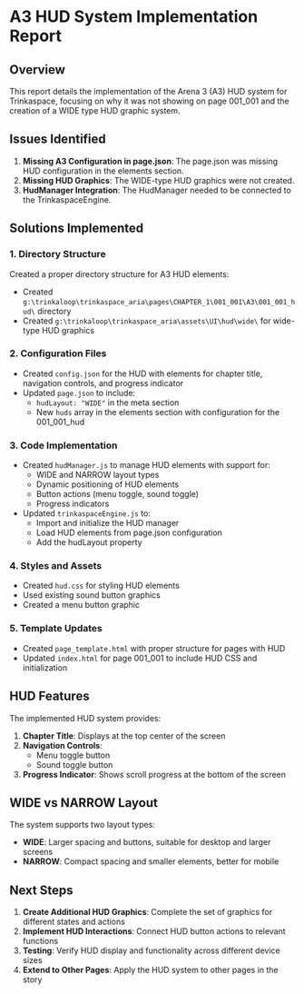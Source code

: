 # A3 HUD System Implementation Report

## Overview
This report details the implementation of the Arena 3 (A3) HUD system for Trinkaspace, focusing on why it was not showing on page 001_001 and the creation of a WIDE type HUD graphic system.

## Issues Identified
1. **Missing A3 Configuration in page.json**: The page.json was missing HUD configuration in the elements section.
2. **Missing HUD Graphics**: The WIDE-type HUD graphics were not created.
3. **HudManager Integration**: The HudManager needed to be connected to the TrinkaspaceEngine.

## Solutions Implemented

### 1. Directory Structure
Created a proper directory structure for A3 HUD elements:
- Created `g:\trinkaloop\trinkaspace_aria\pages\CHAPTER_1\001_001\A3\001_001_hud\` directory
- Created `g:\trinkaloop\trinkaspace_aria\assets\UI\hud\wide\` for wide-type HUD graphics

### 2. Configuration Files
- Created `config.json` for the HUD with elements for chapter title, navigation controls, and progress indicator
- Updated `page.json` to include:
  - `hudLayout: "WIDE"` in the meta section
  - New `huds` array in the elements section with configuration for the 001_001_hud

### 3. Code Implementation
- Created `hudManager.js` to manage HUD elements with support for:
  - WIDE and NARROW layout types
  - Dynamic positioning of HUD elements
  - Button actions (menu toggle, sound toggle)
  - Progress indicators
- Updated `trinkaspaceEngine.js` to:
  - Import and initialize the HUD manager
  - Load HUD elements from page.json configuration
  - Add the hudLayout property

### 4. Styles and Assets
- Created `hud.css` for styling HUD elements
- Used existing sound button graphics
- Created a menu button graphic

### 5. Template Updates
- Created `page_template.html` with proper structure for pages with HUD
- Updated `index.html` for page 001_001 to include HUD CSS and initialization

## HUD Features
The implemented HUD system provides:

1. **Chapter Title**: Displays at the top center of the screen
2. **Navigation Controls**: 
   - Menu toggle button
   - Sound toggle button
3. **Progress Indicator**: Shows scroll progress at the bottom of the screen

## WIDE vs NARROW Layout
The system supports two layout types:
- **WIDE**: Larger spacing and buttons, suitable for desktop and larger screens
- **NARROW**: Compact spacing and smaller elements, better for mobile

## Next Steps
1. **Create Additional HUD Graphics**: Complete the set of graphics for different states and actions
2. **Implement HUD Interactions**: Connect HUD button actions to relevant functions
3. **Testing**: Verify HUD display and functionality across different device sizes
4. **Extend to Other Pages**: Apply the HUD system to other pages in the story
